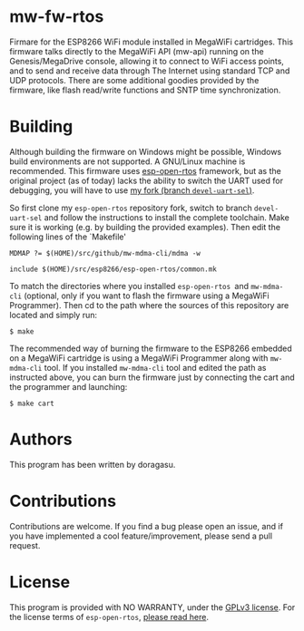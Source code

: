 # mw-fw-rtos
Firmare for the ESP8266 WiFi module installed in MegaWiFi cartridges. This firmware talks directly to the MegaWiFi API (mw-api) running on the Genesis/MegaDrive console, allowing it to connect to WiFi access points, and to send and receive data through The Internet using standard TCP and UDP protocols. There are some additional goodies provided by the firmware, like flash read/write functions and SNTP time synchronization.

# Building
Although building the firmware on Windows might be possible, Windows build environments are not supported. A GNU/Linux machine is recommended. This firmware uses [esp-open-rtos](https://github.com/SuperHouse/esp-open-rtos) framework, but as the original project (as of today) lacks the ability to switch the UART used for debugging, you will have to use [my fork (branch `devel-uart-sel`)](https://github.com/doragasu/esp-open-rtos/tree/devel-uart-sel).

So first clone my `esp-open-rtos` repository fork, switch to branch `devel-uart-sel` and follow the instructions to install the complete toolchain. Make sure it is working (e.g. by building the provided examples). Then edit the following lines of the `Makefile'
```
MDMAP ?= $(HOME)/src/github/mw-mdma-cli/mdma -w

include $(HOME)/src/esp8266/esp-open-rtos/common.mk
```

To match the directories where you installed `esp-open-rtos `and `mw-mdma-cli` (optional, only if you want to flash the firmware using a MegaWiFi Programmer). Then cd to the path where the sources of this repository are located and simply run:

```
$ make
```

The recommended way of burning the firmware to the ESP8266 embedded on a MegaWiFi cartridge is using a MegaWiFi Programmer along with `mw-mdma-cli` tool. If you installed `mw-mdma-cli` tool and edited the path as instructed above, you can burn the firmware just by connecting the cart and the programmer and launching:
```
$ make cart
```

# Authors
This program has been written by doragasu.

# Contributions
Contributions are welcome. If you find a bug please open an issue, and if you have implemented a cool feature/improvement, please send a pull request.

# License
This program is provided with NO WARRANTY, under the [GPLv3 license](https://www.gnu.org/licenses/gpl-3.0.html). For the license terms of `esp-open-rtos`, [please read here](https://github.com/SuperHouse/esp-open-rtos/blob/master/README.md#licensing).

